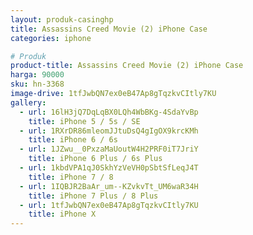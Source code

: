 ```yaml
---
layout: produk-casinghp
title: Assassins Creed Movie (2) iPhone Case
categories: iphone

# Produk
product-title: Assassins Creed Movie (2) iPhone Case
harga: 90000
sku: hn-3368
image-drive: 1tfJwbQN7ex0eB47Ap8gTqzkvCItly7KU
gallery:
  - url: 16lH3jQ7DqLqBX0LQh4WbBKg-4SdaYvBp
    title: iPhone 5 / 5s / SE
  - url: 1RXrDR86mleomJJtuDsQ4gIgOX9krcKMh
    title: iPhone 6 / 6s
  - url: 1JZwu__0PxzaMaUoutW4H2PRF0iT7JriY
    title: iPhone 6 Plus / 6s Plus
  - url: 1kbdVPA1qJ0SkhYzVeVH0pSbtSfLeqJ4T
    title: iPhone 7 / 8
  - url: 1IQBJR2BaAr_um--KZvkvTt_UM6waR34H
    title: iPhone 7 Plus / 8 Plus
  - url: 1tfJwbQN7ex0eB47Ap8gTqzkvCItly7KU
    title: iPhone X
---
```

